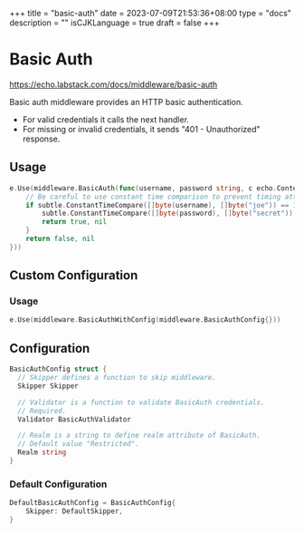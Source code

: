 +++
title = "basic-auth"
date = 2023-07-09T21:53:36+08:00
type = "docs"
description = ""
isCJKLanguage = true
draft = false
+++

# Basic Auth

https://echo.labstack.com/docs/middleware/basic-auth

Basic auth middleware provides an HTTP basic authentication.

- For valid credentials it calls the next handler.
- For missing or invalid credentials, it sends "401 - Unauthorized" response.

## Usage

```go
e.Use(middleware.BasicAuth(func(username, password string, c echo.Context) (bool, error) {
    // Be careful to use constant time comparison to prevent timing attacks
    if subtle.ConstantTimeCompare([]byte(username), []byte("joe")) == 1 &&
        subtle.ConstantTimeCompare([]byte(password), []byte("secret")) == 1 {
        return true, nil
    }
    return false, nil
}))
```



## Custom Configuration

### Usage

```go
e.Use(middleware.BasicAuthWithConfig(middleware.BasicAuthConfig{}))
```



## Configuration

```go
BasicAuthConfig struct {
  // Skipper defines a function to skip middleware.
  Skipper Skipper

  // Validator is a function to validate BasicAuth credentials.
  // Required.
  Validator BasicAuthValidator

  // Realm is a string to define realm attribute of BasicAuth.
  // Default value "Restricted".
  Realm string
}
```



### Default Configuration

```go
DefaultBasicAuthConfig = BasicAuthConfig{
    Skipper: DefaultSkipper,
}
```